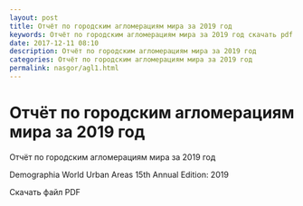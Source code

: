 ```yaml
---
layout: post
title: Отчёт по городским агломерациям мира за 2019 год
keywords: Отчёт по городским агломерациям мира за 2019 год скачать pdf
date: 2017-12-11 08:10
description: Отчёт по городским агломерациям мира за 2019 год
categories: Отчёт по городским агломерациям мира за 2019 год
permalink: nasgor/agl1.html
---
```


#  Отчёт по городским агломерациям мира за 2019 год




 Отчёт по городским агломерациям мира за 2019 год



Demographia World Urban Areas 15th Annual Edition: 2019



Скачать файл PDF










			
			
